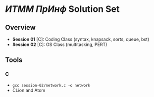 # _ИТММ ПрИнф_ Solution Set

## Overview

* **Session 01** [C]: Coding Class (syntax, knapsack, sorts, queue, bst)
* **Session 02** [C]: OS Class (multitasking, PERT)

## Tools

### C

* `gcc session-02/network.c -o network`
* CLion and Atom

